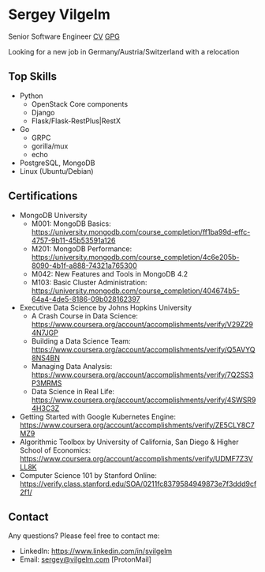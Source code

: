 # Sergey Vilgelm

Senior Software Engineer
[CV](https://vilgelm.com/SergeyVilgelmCV.pdf)
[GPG](https://keys.openpgp.org/search?q=sergey%40vilgelm.com)

Looking for a new job in Germany/Austria/Switzerland with a relocation

## Top Skills

* Python
  * OpenStack Core components
  * Django
  * Flask/Flask-RestPlus|RestX
* Go
  * GRPC
  * gorilla/mux
  * echo
* PostgreSQL, MongoDB
* Linux (Ubuntu/Debian)

## Certifications

* MongoDB University
  * M001: MongoDB Basics: https://university.mongodb.com/course_completion/ff1ba99d-effc-4757-9b11-45b53591a126
  * M201: MongoDB Performance: https://university.mongodb.com/course_completion/4c6e205b-8090-4b1f-a888-74321a765300
  * M042: New Features and Tools in MongoDB 4.2
  * M103: Basic Cluster Administration: https://university.mongodb.com/course_completion/404674b5-64a4-4de5-8186-09b028162397
* Executive Data Science by Johns Hopkins University
  * A Crash Course in Data Science: https://www.coursera.org/account/accomplishments/verify/V29Z294N7JGP
  * Building a Data Science Team: https://www.coursera.org/account/accomplishments/verify/Q5AVYQ8NS4BN
  * Managing Data Analysis: https://www.coursera.org/account/accomplishments/verify/7Q2SS3P3MRMS
  * Data Science in Real Life: https://www.coursera.org/account/accomplishments/verify/4SWSR94H3C3Z
* Getting Started with Google Kubernetes Engine: https://www.coursera.org/account/accomplishments/verify/ZE5CLY8C7MZ9
* Algorithmic Toolbox by University of California, San Diego & Higher School of Economics: https://www.coursera.org/account/accomplishments/verify/UDMF7Z3VLL8K
* Computer Science 101 by Stanford Online: https://verify.class.stanford.edu/SOA/0211fc8379584949873e7f3ddd9cf2f1/


## Contact
Any questions? Please feel free to contact me:

* LinkedIn: https://www.linkedin.com/in/svilgelm
* Email: sergey@vilgelm.com [ProtonMail]
